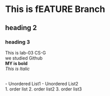# This is fEATURE Branch 
## heading 2
### heading 3

This is lab-03 CS-G 
<br/>
we studied Github
<br/>
**MY is bold**
<br/>
_This is Italic_

<br/>
- Unordered List1
- Unordered List2
  <br/>
  1. order list
  2. order list2
  3. order list3
     
